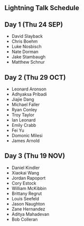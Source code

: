 ## Lightning Talk Schedule

## Day 1 (Thu 24 SEP)

* David Slayback
* Chris Boehm
* Luke Nosbisch
* Nate Dorman
* Jake Stambaugh
* Matthew Schnur

## Day 2 (Thu 29 OCT)

* Leonard Aronson
* Adhyaksa Pribadi
* Jiajie Dang
* Michael Faller
* Ryan Conley
* Troy Taylor
* Ian Leonard
* Emily Crabb
* Fei Yu
* Domonic Milesi
* James Arnold

## Day 3 (Thu 19 NOV)

* Daniel Kindler
* Xiaokai Wang
* Jordan Rapoport
* Cory Estock
* William McKibbin
* Brittany Regrut
* Louis Seefeld
* Jason Naughton
* Zane Hernandez
* Aditya Mahadevan
* Bob Colleran

